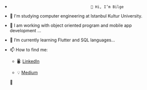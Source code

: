 -                                          👋 Hi, I’m Bilge
- 🏫 I'm studying computer engineering at Istanbul Kultur University.
- 👀 I am working with object oriented program and mobile app development ...
- 🌱 I’m currently learning Flutter and SQL languages...
- 📫 How to find me:
  - 🖥️: [LinkedIn](https://www.linkedin.com/in/bilge-demir/)
  
  - :bulb: [Medium ](https://medium.com/@bilgedemirr)
  
  
  🚀
  
  <!---[![Top Langs](https://github-readme-stats.vercel.app/api/top-langs/?username=bilgedemir)](https://github.com/bilgedemir/github-readme-stats)--->


<!---
bilgedemir/bilgedemir is a ✨ special ✨ repository because its `README.md` (this file) appears on your GitHub profile.
You can click the Preview link to take a look at your changes.
--->
